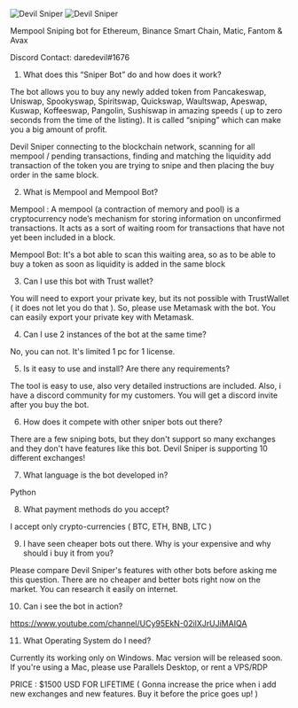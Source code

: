 ![Devil Sniper](https://i.imgur.com/N5X6NGl.png)
![Devil Sniper](https://i.imgur.com/HKlrk5v.png)

Mempool Sniping bot for Ethereum, Binance Smart Chain, Matic, Fantom & Avax

Discord Contact: daredevil#1676
1. What does this “Sniper Bot” do and how does it work?

The bot allows you to buy any newly added token from Pancakeswap, Uniswap, Spookyswap, Spiritswap, Quickswap, Waultswap, Apeswap, Kuswap, Koffeeswap, Pangolin, Sushiswap in amazing speeds ( up to zero seconds from the time of the listing). It is called “sniping” which can make you a big amount of profit.

Devil Sniper connecting to the blockchain network, scanning for all mempool / pending transactions, finding and matching the liquidity add transaction of the token you are trying to snipe and then placing the buy order in the same block.

2. What is Mempool and Mempool Bot?

Mempool : A mempool (a contraction of memory and pool) is a cryptocurrency node’s mechanism for storing information on unconfirmed transactions. It acts as a sort of waiting room for transactions that have not yet been included in a block.

Mempool Bot: It's a bot able to scan this waiting area, so as to be able to buy a token as soon as liquidity is added in the same block

3. Can I use this bot with Trust wallet?

You will need to export your private key, but its not possible with TrustWallet ( it does not let you do that ). So, please use Metamask with the bot. You can easily export your private key with Metamask.

4. Can I use 2 instances of the bot at the same time?

No, you can not. It's limited 1 pc for 1 license.

5. Is it easy to use and install? Are there any requirements?

The tool is easy to use, also very detailed instructions are included. Also, i have a discord community for my customers. You will get a discord invite after you buy the bot.

6. How does it compete with other sniper bots out there?

There are a few sniping bots, but they don't support so many exchanges and they don't have features like this bot. Devil Sniper is supporting 10 different exchanges!

7. What language is the bot developed in?

Python

8. What payment methods do you accept?

I accept only crypto-currencies ( BTC, ETH, BNB, LTC )

9. I have seen cheaper bots out there. Why is your expensive and why should i buy it from you?

Please compare Devil Sniper's features with other bots before asking me this question. There are no cheaper and better bots right now on the market. You can research it easily on internet.

10. Can i see the bot in action?

https://www.youtube.com/channel/UCy95EkN-02ilXJrUJiMAIQA

11. What Operating System do I need?

Currently its working only on Windows. Mac version will be released soon. If you're using a Mac, please use Parallels Desktop, or rent a VPS/RDP

PRICE : $1500 USD FOR LIFETIME ( Gonna increase the price when i add new exchanges and new features. Buy it before the price goes up! )
